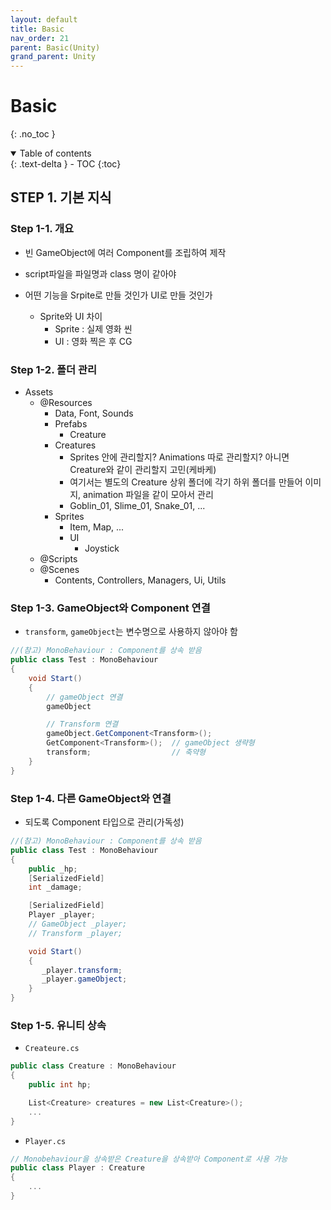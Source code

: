 ```yaml
---
layout: default
title: Basic
nav_order: 21
parent: Basic(Unity)
grand_parent: Unity
---
```


# Basic

{: .no_toc }

<details open markdown="block">
  <summary>
    Table of contents
  </summary>
  {: .text-delta }
- TOC
{:toc}
</details>

<!------------------------------------ STEP ------------------------------------>

## STEP 1. 기본 지식
### Step 1-1. 개요
* 빈 GameObject에 여러 Component를 조립하여 제작
* script파일을 파일명과 class 명이 같아야

* 어떤 기능을 Srpite로 만들 것인가 UI로 만들 것인가 
    * Sprite와 UI 차이
        * Sprite : 실제 영화 씬
        * UI : 영화 찍은 후 CG

### Step 1-2. 폴더 관리

* Assets
    * @Resources
        * Data, Font, Sounds
        * Prefabs
            * Creature
        * Creatures
            * Sprites 안에 관리할지? Animations 따로 관리할지? 아니면 Creature와 같이 관리할지 고민(케바케)
            * 여기서는 별도의 Creature 상위 폴더에 각기 하위 폴더를 만들어 이미지, animation 파일을 같이 모아서 관리
            * Goblin_01, Slime_01, Snake_01, ...
        * Sprites 
            * Item, Map, ...
            * UI
                * Joystick
    * @Scripts
    * @Scenes
        * Contents, Controllers, Managers, Ui, Utils

### Step 1-3. GameObject와 Component 연결

* `transform`, `gameObject`는 변수명으로 사용하지 않아야 함

```c#
//(참고) MonoBehaviour : Component를 상속 받음
public class Test : MonoBehaviour 
{
    void Start()
    {
        // gameObject 연결
        gameObject  

        // Transform 연결
        gameObject.GetComponent<Transform>();
        GetComponent<Transform>();  // gameObject 생략형
        transform;                  // 축약형
    }
}
```

### Step 1-4. 다른 GameObject와 연결

* 되도록 Component 타입으로 관리(가독성)

```c#
//(참고) MonoBehaviour : Component를 상속 받음
public class Test : MonoBehaviour 
{
    public _hp;
    [SerializedField]
    int _damage;

    [SerializedField]
    Player _player;
    // GameObject _player;
    // Transform _player;

    void Start()
    {
       _player.transform; 
       _player.gameObject;
    }
}
```


### Step 1-5. 유니티 상속

* `Createure.cs`

```c#
public class Creature : MonoBehaviour
{
    public int hp;

    List<Creature> creatures = new List<Creature>();
    ...
}
```

* `Player.cs`

```c#
// Monobehaviour을 상속받은 Creature을 상속받아 Component로 사용 가능
public class Player : Creature 
{
    ...
}
```
